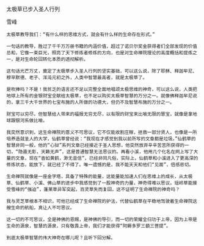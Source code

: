 太极草已步入圣人行列

雪峰


    太极草教导我们：“有什么样的思维方式，就会有什么样的生命存在形式。”

    一句话的教导，胜过了千千万万册书籍的内涵价值，超过了诺贝尔奖金获得者们全部发现的价值总和，它像一束巨光，照亮了天下修炼者修炼的方向，也是对生命禅院理论的高度概括和提炼之一，是对生命轮回转化本质的透彻解析。

    这句话光芒万丈，奠定了太极草步入圣人行列的坚实基础，可以这么说，除了耶稣、释迦牟尼、穆罕默德、老子、浑沌元初之外，人类中智慧最高者，就是太极草了。

    是吹捧吗？不是！我贫乏的语言还不足以完整全面地唱颂太极思维的神奇，可以这么说，人类把地球上所有的金银财宝全献给太极草，也不足以购买太极草智慧的万分之一。就像佛释迦牟尼说的，拿三千大千世界的七宝布施的人所做的功德大，但仍不及智慧布施的万分之一。

    财宝可以穷尽，但智慧给人带来的福报无穷无尽，以有限的财宝来比喻无限的慧宝，就像是拿地球跟银河系做比喻。

    我突然意识到，这生命禅院的意义不可思议，它不仅能收割庄稼，拯救一部分贤人，也像是一所培养造就圣人的大学，仙鹤草曾经说：“我现在才感觉到我以前所写的文章都是垃圾。”仙鹤草的智慧非同一般，他的“心狱”系列文章已经接近于圣人思想，他突然放弃辛辛苦苦所获得的一切，“隐遁无影，天籁无声”，这是普通智慧无法思议的。再看小溪，他用几个化名在网上写了大量的文章，现在“杳如黄鹤，渺无音信”，已经非同凡俗，实际上，仙鹤草和小溪进入了更高深的修炼状态，能放下，就已经了不得了。唯一遗憾的是，我不能天天和他们“见面”，倍感悲切。

    生命禅院就像是一座金字塔，具备了特殊的能量，这能量能加速人们在思维上的成长，从太极草、仙鹤草、小溪、佛山草的进步中我感觉到了一股神奇的力量，神奇得难以思议，瑶岭草能接受雪峰的“强迫”，蓬莱草异军突起，百灵草失而复回，这不证明了生命禅院的神奇吗？

    我与灵芝草根本不相识，可他已经成了生命禅院的护法，代替仙鹤草在平稳地驾驶着生命禅院这艘生命的航船，真让人不可思议。

    这一切的不可思议，全是神佛的恩赐，是神佛的导引，而一切的荣耀全归功于上帝，因为上帝是生命的源泉，智慧的源泉，只有敬畏上帝，我们才能获得“阿耨多罗三藐三菩提”。

    到底太极草智慧的伟大神奇在哪儿呢？且听下回分解。



